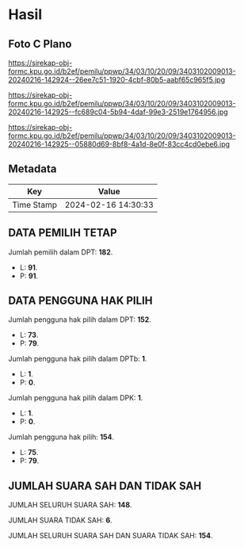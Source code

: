 # Hasil

## Foto C Plano

https://sirekap-obj-formc.kpu.go.id/b2ef/pemilu/ppwp/34/03/10/20/09/3403102009013-20240216-142924--26ee7c51-1920-4cbf-80b5-aabf65c965f5.jpg

https://sirekap-obj-formc.kpu.go.id/b2ef/pemilu/ppwp/34/03/10/20/09/3403102009013-20240216-142925--fc689c04-5b94-4daf-99e3-2519e1764956.jpg

https://sirekap-obj-formc.kpu.go.id/b2ef/pemilu/ppwp/34/03/10/20/09/3403102009013-20240216-142925--05880d69-8bf8-4a1d-8e0f-83cc4cd0ebe6.jpg


## Metadata

| Key        | Value               |
| ---------- | ------------------- |
| Time Stamp | 2024-02-16 14:30:33 |


## DATA PEMILIH TETAP

Jumlah pemilih dalam DPT: **182**.
 * L: **91**.
 * P: **91**.

## DATA PENGGUNA HAK PILIH

Jumlah pengguna hak pilih dalam DPT: **152**.
 * L: **73**.
 * P: **79**.

Jumlah pengguna hak pilih dalam DPTb: **1**.
 * L: **1**.
 * P: **0**.

Jumlah pengguna hak pilih dalam DPK: **1**.
 * L: **1**.
 * P: **0**.

Jumlah pengguna hak pilih: **154**.
 * L: **75**.
 * P: **79**.

## JUMLAH SUARA SAH DAN TIDAK SAH

JUMLAH SELURUH SUARA SAH: **148**.

JUMLAH SUARA TIDAK SAH: **6**.

JUMLAH SELURUH SUARA SAH DAN SUARA TIDAK SAH: **154**.


